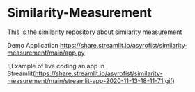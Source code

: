 # Similarity-Measurement
This is the similarity repository about similarity measurement

Demo Application
https://share.streamlit.io/asyrofist/similarity-measurement/main/app.py

![Example of live coding an app in Streamlit(https://share.streamlit.io/asyrofist/similarity-measurement/main/streamlit-app-2020-11-13-18-11-71.gif)

